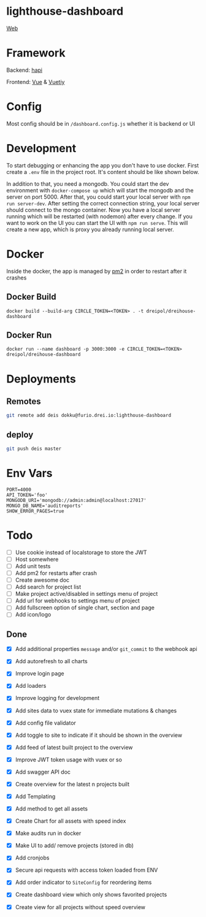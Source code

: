 # lighthouse-dashboard

[Web](https://dreihouse.dreipol.ch/#/)

# Framework
Backend: [hapi](https://hapi.dev/)

Frontend: [Vue](https://vuejs.org/) & [Vuetiy](https://vuetifyjs.com/en/)

# Config
Most config should be in `/dashboard.config.js` whether it is backend or UI

# Development
To start debugging or enhancing the app you don't have to use docker.
First create a `.env` file in the project root.
It's content should be like shown below.

In addition to that, you need a mongodb. You could start the dev environment with `docker-compose up`
which will start the mongodb and the server on port 5000. After that, you could start your local server with 
`npm run server-dev`. After setting the correct connection string, your local server should connect to the mongo container.
Now you have a local server running which will be restarted (with nodemon) after every change.
If you want to work on the UI you can start the UI with  `npm run serve`. This will create a new app, which is proxy you
already running local server.


# Docker
Inside the docker, the app is managed by [pm2](https://pm2.keymetrics.io/) in order to restart after it crashes
## Docker Build

    docker build --build-arg CIRCLE_TOKEN=<TOKEN> . -t dreipol/dreihouse-dashboard

## Docker Run

    docker run --name dashboard -p 3000:3000 -e CIRCLE_TOKEN=<TOKEN> dreipol/dreihouse-dashboard

# Deployments
## Remotes
```bash
git remote add deis dokku@furio.drei.io:lighthouse-dashboard
```

## deploy
```bash
git push deis master
```

# Env Vars
```
PORT=4000
API_TOKEN='foo'
MONGODB_URI='mongodb://admin:admin@localhost:27017'
MONGO_DB_NAME='auditreports'
SHOW_ERROR_PAGES=true
```


# Todo
 - [ ] Use cookie instead of localstorage to store the JWT
 - [ ] Host somewhere
 - [ ] Add unit tests
 - [ ] Add pm2 for restarts after crash
 - [ ] Create awesome doc
 - [ ] Add search for project list
 - [ ] Make project active/disabled in settings menu of project
 - [ ] Add url for webhooks to settings menu of project
 - [ ] Add fullscreen option of single chart, section and page
 - [ ] Add icon/logo

## Done
 - [x] Add additional properties `message` and/or `git_commit` to the webhook api
 - [x] Add autorefresh to all charts
 - [x] Improve login page
 - [x] Add loaders
 - [x] Improve logging for development
 - [x] Add sites data to vuex state for immediate mutations & changes 
 - [x] Add config file validator
 - [x] Add toggle to site to indicate if it should be shown in the overview 
 - [x] Add feed of latest built project to the overview
 - [x] Improve JWT token usage with vuex or so
 - [x] Add swagger API doc
 - [x] Create overview for the latest n projects built
 - [x] Add Templating
 - [x] Add method to get all assets
 - [x] Create Chart for all assets with speed index
 - [x] Make audits run in docker 
 - [x] Make UI to add/ remove projects (stored in db)
 - [x] Add cronjobs
 - [x] Secure api requests with access token loaded from ENV
 - [x] Add order indicator to `SiteConfig` for reordering items 
 - [x] Create dashboard view which only shows favorited projects
 - [x] Create view for all projects without speed overview

